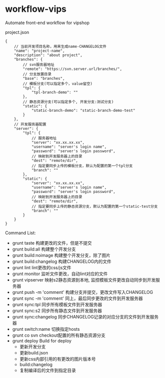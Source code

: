 workflow-vips
=============

Automate front-end workflow for vipshop

project.json

	{
		// 当前开发项目名称，用来生成name-CHANGELOG文件
		"name": "project-name",
		"description": "about project",
		"branches": {
			// svn服务器地址
			"remote": "https://svn.server.url/branches/",
			// 分支放置目录
			"base": "branches",
			// 模板分支(可以指定多个，value留空)
			"tpl": {
				"tpl-branch-demo": ""
			},
			// 静态资源分支(可以指定多个, 开发分支:测试分支)
			"static": {
				"static-branch-demo": "static-branch-demo-test"
			}
		},
		// 开发服务器配置
		"server": {
			"tpl": {
				// 服务器地址
				"server": "xx.xx.xx.xx",
				"username": "server's login name",
				"password": "server's login password",
				// 映射到开发服务器上的目录
				"dest": "remote/dir",
				// 指定要同步上传的模板分支，默认为配置的第一个tpl分支
				"branch": ""
			},
			"static": {
				"server": "xx.xx.xx.xx",
				"username": "server's login name",
				"password": "server's login password",
				// 映射到开发服务器上的目录
				"dest": "remote/dir",
				// 指定要同步上传的静态资源分支，默认为配置的第一个static-test分支
				"branch": ""
			}
		}
	}

Command List:

* grunt taste                构建更改的文件，但是不提交
* grunt build:all            构建整个开发分支
* grunt build:noimage        构建整个开发分支，除了图片
* grunt build:changelog      构建CHANGELOG内的文件
* grunt lint                 lint更改的css/js文件
* grunt monitor              监听文件更改，自动lint对应的文件
* grunt vipserver            映射s2静态资源到本地, 监控模板文件更改自动同步到开发服务器
* grunt push -m 'comment'    构建分支并提交，更改文件写入CHANGELOG
* grunt sync -m 'comment'    同上，最后同步更改的文件到开发服务器
* grunt sync:tpl             同步所有模板文件到开发服务器
* grunt sync:s2              同步所有静态文件到开发服务器
* grunt sync:changelog       同步CHANGELOG记录的对应分支的文件到开发服务器
* grunt switch:name          切换指定hosts
* grunt co                   svn checkout配置的所有静态资源分支
* grunt deploy               Build for deploy
  * 更新开发分支
  * 更新build.json
  * 更新css内部引用的有更改的图片版本号
  * build:changelog
  * 复制编译后的文件到指定目录